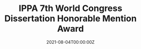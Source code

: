 ---
title: "IPPA 7th World Congress Dissertation Honorable Mention Award"
summary: Recognition of an outstanding contribution to the advancement fo positive
  psychology in positive.
date: '2021-08-04T00:00:00Z'
projects: []
draft: no
featured: no
---